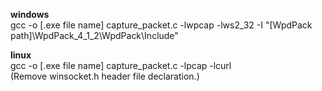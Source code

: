 <strong>windows</strong></br>
gcc -o [.exe file name] capture_packet.c -lwpcap -lws2_32 -I "[WpdPack path]\WpdPack_4_1_2\WpdPack\Include"

<strong>linux</strong></br>
 gcc -o [.exe file name] capture_packet.c -lpcap -lcurl</br>
(Remove winsocket.h header file declaration.)
